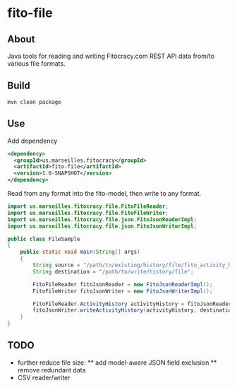 # fito-file

## About
Java tools for reading and writing Fitocracy.com REST API data from/to various file formats.

## Build
`mvn clean package`

## Use
Add dependency
```xml
<dependency>
  <groupId>us.marseilles.fitocracy</groupId>
  <artifactId>fito-file</artifactId>
  <version>1.0-SNAPSHOT</version>
</dependency>
```

Read from any format into the fito-model, then write to any format.
```java
import us.marseilles.fitocracy.file.FitoFileReader;
import us.marseilles.fitocracy.file.FitoFileWriter;
import us.marseilles.fitocracy.file.json.FitoJsonReaderImpl;
import us.marseilles.fitocracy.file.json.FitoJsonWriterImpl;

public class FileSample
{
    public static void main(String[] args)
    {
        String source = "/path/to/existing/history/file/fito_activity_history.json";
        String destination = "/path/to/write/history/file";

        FitoFileReader fitoJsonReader = new FitoJsonReaderImpl();
        FitoFileWriter fitoJsonWriter = new FitoJsonWriterImpl();

        FitoFileReader.ActivityHistory activityHistory = fitoJsonReader.readActivityHistory(source);
        fitoJsonWriter.writeActivityHistory(activityHistory, destination, false, true);
    }
}

```

## TODO
* further reduce file size:
** add model-aware JSON field exclusion
** remove redundant data
* CSV reader/writer